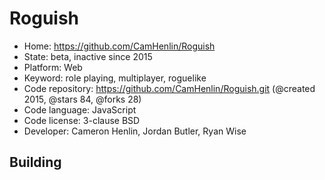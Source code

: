 # Roguish

- Home: https://github.com/CamHenlin/Roguish
- State: beta, inactive since 2015
- Platform: Web
- Keyword: role playing, multiplayer, roguelike
- Code repository: https://github.com/CamHenlin/Roguish.git (@created 2015, @stars 84, @forks 28)
- Code language: JavaScript
- Code license: 3-clause BSD
- Developer: Cameron Henlin, Jordan Butler, Ryan Wise

## Building
